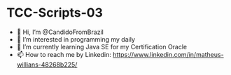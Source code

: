 # TCC-Scripts-03
- 👋 Hi, I’m @CandidoFromBrazil
- 👀 I’m interested in programming my daily
- 🌱 I’m currently learning Java SE for my Certification Oracle
- 📫 How to reach me by Linkedin: https://www.linkedin.com/in/matheus-willians-48268b225/
